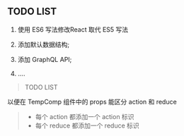 ## TODO LIST  
1. 使用 ES6 写法修改React 取代 ES5 写法  

2. 添加默认数据结构;  

3. 添加 GraphQL API;

4. ....




> TODO LIST 

以便在 TempComp 组件中的 props 能区分 action 和 reduce
> * 每个 action 都添加一个 action 标识
> * 每个 reduce 都添加一个 reduce 标识

